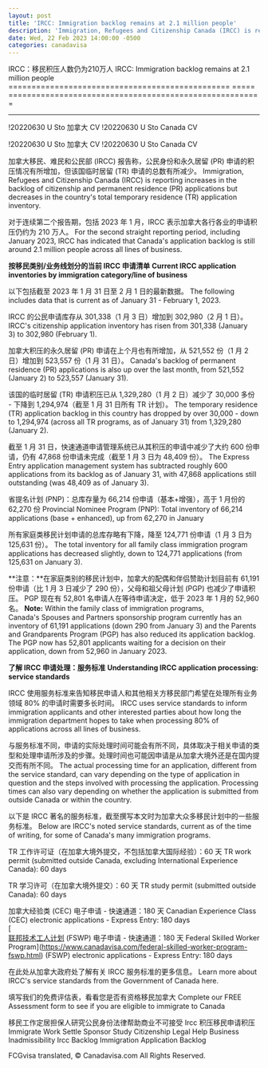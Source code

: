 ```yaml
---
layout: post
title: 'IRCC: Immigration backlog remains at 2.1 million people'
description: 'Immigration, Refugees and Citizenship Canada (IRCC) is reporting increases in the backlog of citizenship and permanent residence (PR) applications but decreases in the country s total temporary residence (TR) application inventory.'
date: Wed, 22 Feb 2023 14:00:00 -0500
categories: canadavisa
---
```


IRCC：移民积压人数仍为210万人	IRCC: Immigration backlog remains at 2.1 million people
================================================ =====	=======================================================
	
* * *	* *
	
!20220630 U Sto 加拿大 CV	!20220630 U Sto Canada CV
	
!20220630 U Sto 加拿大 CV	!20220630 U Sto Canada CV
	
加拿大移民、难民和公民部 (IRCC) 报告称，公民身份和永久居留 (PR) 申请的积压情况有所增加，但该国临时居留 (TR) 申请的总数有所减少。	Immigration, Refugees and Citizenship Canada (IRCC) is reporting increases in the backlog of citizenship and permanent residence (PR) applications but decreases in the country's total temporary residence (TR) application inventory.
	
对于连续第二个报告期，包括 2023 年 1 月，IRCC 表示加拿大各行各业的申请积压仍约为 210 万人。	For the second straight reporting period, including January 2023, IRCC has indicated that Canada's application backlog is still around 2.1 million people across all lines of business.  
	
**按移民类别/业务线划分的当前 IRCC 申请清单**	**Current IRCC application inventories by immigration category/line of business**  
	
以下包括截至 2023 年 1 月 31 日至 2 月 1 日的最新数据。	The following includes data that is current as of January 31 - February 1, 2023.
	
IRCC 的公民申请库存从 301,338（1 月 3 日）增加到 302,980（2 月 1 日）。	IRCC's citizenship application inventory has risen from 301,338 (January 3) to 302,980 (February 1).
	
加拿大积压的永久居留 (PR) 申请在上个月也有所增加，从 521,552 份（1 月 2 日）增加到 523,557 份（1 月 31 日）。	Canada's backlog of permanent residence (PR) applications is also up over the last month, from 521,552 (January 2) to 523,557 (January 31). 
	
该国的临时居留 (TR) 申请积压已从 1,329,280（1 月 2 日）减少了 30,000 多份 - 下降到 1,294,974（截至 1 月 31 日所有 TR 计划）。	The temporary residence (TR) application backlog in this country has dropped by over 30,000 - down to 1,294,974 (across all TR programs, as of January 31) from 1,329,280 (January 2).
	
截至 1 月 31 日，快速通道申请管理系统已从其积压的申请中减少了大约 600 份申请，仍有 47,868 份申请未完成（截至 1 月 3 日为 48,409 份）。	The Express Entry application management system has subtracted roughly 600 applications from its backlog as of January 31, with 47,868 applications still outstanding (was 48,409 as of January 3). 
	
省提名计划 (PNP)：总库存量为 66,214 份申请（基本+增强），高于 1 月份的 62,270 份	Provincial Nominee Program (PNP): Total inventory of 66,214 applications (base + enhanced), up from 62,270 in January  
	  
所有家庭类移民计划申请的总库存略有下降，降至 124,771 份申请（1 月 3 日为 125,631 份）。	The total inventory for all family class immigration program applications has decreased slightly, down to 124,771 applications (from 125,631 on January 3). 
	
**注意：**在家庭类别的移民计划中，加拿大的配偶和伴侣赞助计划目前有 61,191 份申请（比 1 月 3 日减少了 290 份），父母和祖父母计划 (PGP) 也减少了申请积压。 PGP 现在有 52,801 名申请人在等待申请决定，低于 2023 年 1 月的 52,960 名。	**Note:** Within the family class of immigration programs, Canada's Spouses and Partners sponsorship program currently has an inventory of 61,191 applications (down 290 from January 3) and the Parents and Grandparents Program (PGP) has also reduced its application backlog. The PGP now has 52,801 applicants waiting for a decision on their application, down from 52,960 in January 2023.
	
**了解 IRCC 申请处理：服务标准**	**Understanding IRCC application processing: service standards**
	
IRCC 使用服务标准来告知移民申请人和其他相关方移民部门希望在处理所有业务领域 80% 的申请时需要多长时间。	IRCC uses service standards to inform immigration applicants and other interested parties about how long the immigration department hopes to take when processing 80% of applications across all lines of business. 
	
与服务标准不同，申请的实际处理时间可能会有所不同，具体取决于相关申请的类型和处理申请所涉及的步骤。处理时间也可能因申请是从加拿大境外还是在国内提交而有所不同。	The actual processing time for an application, different from the service standard, can vary depending on the type of application in question and the steps involved with processing the application. Processing times can also vary depending on whether the application is submitted from outside Canada or within the country. 
	
以下是 IRCC 著名的服务标准，截至撰写本文时为加拿大众多移民计划中的一些服务标准。	Below are IRCC's noted service standards, current as of the time of writing, for some of Canada's many immigration programs.
	
TR 工作许可证（在加拿大境外提交，不包括加拿大国际经验）：60 天	TR work permit (submitted outside Canada, excluding International Experience Canada): 60 days
	
TR 学习许可（在加拿大境外提交）：60 天	TR study permit (submitted outside Canada): 60 days
	
加拿大经验类 (CEC) 电子申请 - 快速通道：180 天	Canadian Experience Class (CEC) electronic applications - Express Entry: 180 days  
[	[  
联邦技术工人计划](https://www.canadavisa.com/federal-skilled-worker-program-fswp.html) (FSWP) 电子申请 - 快速通道：180 天	Federal Skilled Worker Program](https://www.canadavisa.com/federal-skilled-worker-program-fswp.html) (FSWP) electronic applications - Express Entry: 180 days
	
在此处从加拿大政府处了解有关 IRCC 服务标准的更多信息。	Learn more about IRCC's service standards from the Government of Canada here. 
	
填写我们的免费评估表，看看您是否有资格移民加拿大	Complete our FREE Assessment form to see if you are eligible to immigrate to Canada
	
移民工作定居担保人研究公民身份法律帮助商业不可接受 Ircc 积压移民申请积压	Immigrate Work Settle Sponsor Study Citizenship Legal Help Business Inadmissibility Ircc Backlog Immigration Application Backlog

FCGvisa translated, © Canadavisa.com All Rights Reserved.

